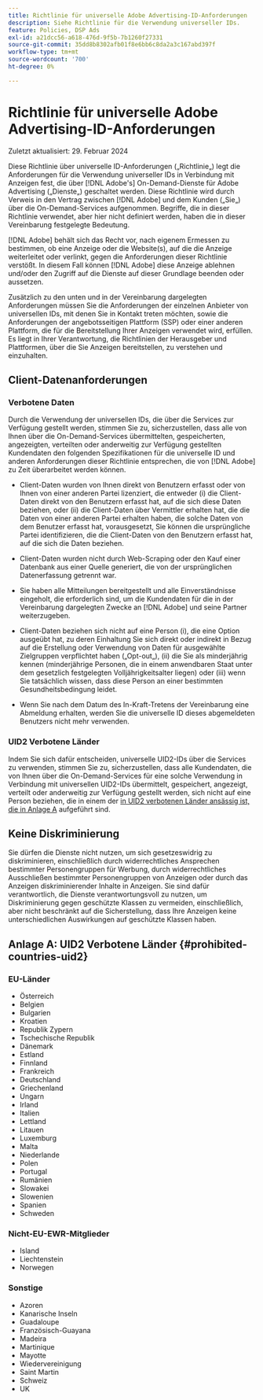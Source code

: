 ```yaml
---
title: Richtlinie für universelle Adobe Advertising-ID-Anforderungen
description: Siehe Richtlinie für die Verwendung universeller IDs.
feature: Policies, DSP Ads
exl-id: a21dcc56-a618-476d-9f5b-7b1260f27331
source-git-commit: 35dd8b8302afb01f8e6bb6c8da2a3c167abd397f
workflow-type: tm+mt
source-wordcount: '700'
ht-degree: 0%

---
```


# Richtlinie für universelle Adobe Advertising-ID-Anforderungen

Zuletzt aktualisiert: 29. Februar 2024

Diese Richtlinie über universelle ID-Anforderungen („Richtlinie„) legt die Anforderungen für die Verwendung universeller IDs in Verbindung mit Anzeigen fest, die über [!DNL Adobe's] On-Demand-Dienste für Adobe Advertising („Dienste„) geschaltet werden. Diese Richtlinie wird durch Verweis in den Vertrag zwischen [!DNL Adobe] und dem Kunden („Sie„) über die On-Demand-Services aufgenommen. Begriffe, die in dieser Richtlinie verwendet, aber hier nicht definiert werden, haben die in dieser Vereinbarung festgelegte Bedeutung.

[!DNL Adobe] behält sich das Recht vor, nach eigenem Ermessen zu bestimmen, ob eine Anzeige oder die Website(s), auf die die Anzeige weiterleitet oder verlinkt, gegen die Anforderungen dieser Richtlinie verstößt. In diesem Fall können [!DNL Adobe] diese Anzeige ablehnen und/oder den Zugriff auf die Dienste auf dieser Grundlage beenden oder aussetzen.

Zusätzlich zu den unten und in der Vereinbarung dargelegten Anforderungen müssen Sie die Anforderungen der einzelnen Anbieter von universellen IDs, mit denen Sie in Kontakt treten möchten, sowie die Anforderungen der angebotsseitigen Plattform (SSP) oder einer anderen Plattform, die für die Bereitstellung Ihrer Anzeigen verwendet wird, erfüllen. Es liegt in Ihrer Verantwortung, die Richtlinien der Herausgeber und Plattformen, über die Sie Anzeigen bereitstellen, zu verstehen und einzuhalten.

## Client-Datenanforderungen

### Verbotene Daten

Durch die Verwendung der universellen IDs, die über die Services zur Verfügung gestellt werden, stimmen Sie zu, sicherzustellen, dass alle von Ihnen über die On-Demand-Services übermittelten, gespeicherten, angezeigten, verteilten oder anderweitig zur Verfügung gestellten Kundendaten den folgenden Spezifikationen für die universelle ID und anderen Anforderungen dieser Richtlinie entsprechen, die von [!DNL Adobe] zu Zeit überarbeitet werden können.

* Client-Daten wurden von Ihnen direkt von Benutzern erfasst oder von Ihnen von einer anderen Partei lizenziert, die entweder (i) die Client-Daten direkt von den Benutzern erfasst hat, auf die sich diese Daten beziehen, oder (ii) die Client-Daten über Vermittler erhalten hat, die die Daten von einer anderen Partei erhalten haben, die solche Daten von dem Benutzer erfasst hat, vorausgesetzt, Sie können die ursprüngliche Partei identifizieren, die die Client-Daten von den Benutzern erfasst hat, auf die sich die Daten beziehen.

* Client-Daten wurden nicht durch Web-Scraping oder den Kauf einer Datenbank aus einer Quelle generiert, die von der ursprünglichen Datenerfassung getrennt war.

* Sie haben alle Mitteilungen bereitgestellt und alle Einverständnisse eingeholt, die erforderlich sind, um die Kundendaten für die in der Vereinbarung dargelegten Zwecke an [!DNL Adobe] und seine Partner weiterzugeben.

* Client-Daten beziehen sich nicht auf eine Person (i), die eine Option ausgeübt hat, zu deren Einhaltung Sie sich direkt oder indirekt in Bezug auf die Erstellung oder Verwendung von Daten für ausgewählte Zielgruppen verpflichtet haben („Opt-out„), (ii) die Sie als minderjährig kennen (minderjährige Personen, die in einem anwendbaren Staat unter dem gesetzlich festgelegten Volljährigkeitsalter liegen) oder (iii) wenn Sie tatsächlich wissen, dass diese Person an einer bestimmten Gesundheitsbedingung leidet.

* Wenn Sie nach dem Datum des In-Kraft-Tretens der Vereinbarung eine Abmeldung erhalten, werden Sie die universelle ID dieses abgemeldeten Benutzers nicht mehr verwenden.

### UID2 Verbotene Länder

Indem Sie sich dafür entscheiden, universelle UID2-IDs über die Services zu verwenden, stimmen Sie zu, sicherzustellen, dass alle Kundendaten, die von Ihnen über die On-Demand-Services für eine solche Verwendung in Verbindung mit universellen UID2-IDs übermittelt, gespeichert, angezeigt, verteilt oder anderweitig zur Verfügung gestellt werden, sich nicht auf eine Person beziehen, die in einem der [in UID2 verbotenen Länder ansässig ist, die in Anlage A](#prohibited-countries-uid2) aufgeführt sind.

## Keine Diskriminierung

Sie dürfen die Dienste nicht nutzen, um sich gesetzeswidrig zu diskriminieren, einschließlich durch widerrechtliches Ansprechen bestimmter Personengruppen für Werbung, durch widerrechtliches Ausschließen bestimmter Personengruppen von Anzeigen oder durch das Anzeigen diskriminierender Inhalte in Anzeigen. Sie sind dafür verantwortlich, die Dienste verantwortungsvoll zu nutzen, um Diskriminierung gegen geschützte Klassen zu vermeiden, einschließlich, aber nicht beschränkt auf die Sicherstellung, dass Ihre Anzeigen keine unterschiedlichen Auswirkungen auf geschützte Klassen haben.

## Anlage A: UID2 Verbotene Länder {#prohibited-countries-uid2}

### EU-Länder

* Österreich
* Belgien
* Bulgarien
* Kroatien
* Republik Zypern
* Tschechische Republik
* Dänemark
* Estland
* Finnland
* Frankreich
* Deutschland
* Griechenland
* Ungarn
* Irland
* Italien
* Lettland
* Litauen
* Luxemburg
* Malta
* Niederlande
* Polen
* Portugal
* Rumänien
* Slowakei
* Slowenien
* Spanien
* Schweden

### Nicht-EU-EWR-Mitglieder

* Island
* Liechtenstein
* Norwegen

### Sonstige

* Azoren
* Kanarische Inseln
* Guadaloupe
* Französisch-Guayana
* Madeira
* Martinique
* Mayotte
* Wiedervereinigung
* Saint Martin
* Schweiz
* UK
